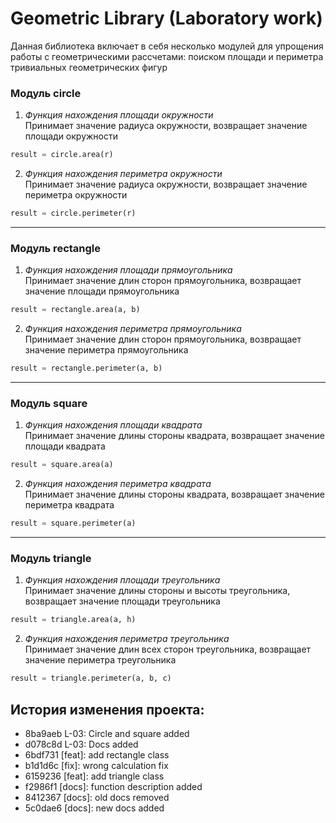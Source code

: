 # Geometric Library (Laboratory work)
Данная библиотека включает в себя несколько модулей для упрощения работы с геометрическими рассчетами: поиском площади и периметра тривиальных геометрических фигур

### Модуль circle
1. _Функция нахождения площади окружности_  
Принимает значение радиуса окружности, возвращает значение площади окружности

```python
result = circle.area(r)
```

2. _Функция нахождения периметра окружности_  
Принимает значение радиуса окружности, возвращает значение периметра окружности

```python
result = circle.perimeter(r)
```
---
### Модуль rectangle
1. _Функция нахождения площади прямоугольника_  
Принимает значение длин сторон прямоугольника, возвращает значение площади прямоугольника

```python
result = rectangle.area(a, b)
```

2. _Функция нахождения периметра прямоугольника_  
Принимает значение длин сторон прямоугольника, возвращает значение периметра прямоугольника

```python
result = rectangle.perimeter(a, b)
```
---
### Модуль square
1. _Функция нахождения площади квадрата_  
Принимает значение длины стороны квадрата, возвращает значение площади квадрата

```python
result = square.area(a)
```

2. _Функция нахождения периметра квадрата_  
Принимает значение длины стороны квадрата, возвращает значение периметра квадрата

```python
result = square.perimeter(a)
```
---
### Модуль triangle
1. _Функция нахождения площади треугольника_  
Принимает значение длины стороны и высоты треугольника, возвращает значение площади треугольника

```python
result = triangle.area(a, h)
```

2. _Функция нахождения периметра треугольника_  
Принимает значение длин всех сторон треугольника, возвращает значение периметра треугольника


```python
result = triangle.perimeter(a, b, c)
```

## История изменения проекта:
* 8ba9aeb L-03: Circle and square added
* d078c8d L-03: Docs added
* 6bdf731 [feat]: add rectangle class
* b1d1d6c [fix]: wrong calculation fix
* 6159236 [feat]: add triangle class
* f2986f1 [docs]: function description added
* 8412367 [docs]: old docs removed
* 5c0dae6 [docs]: new docs added





